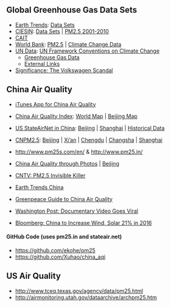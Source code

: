 ## Global Greenhouse Gas Data Sets

* [Earth Trends](http://earthtrends.wri.org): [Data Sets](http://earthtrends.wri.org/resources/data_sets)
* [CIESIN](http://sedac.ciesin.columbia.edu): [Data Sets](http://sedac.ciesin.columbia.edu/data/sets/browse) | [PM2.5 2001-2010](http://sedac.ciesin.columbia.edu/data/set/sdei-global-annual-avg-pm2-5-2001-2010)
* [CAIT](http://cait.wri.org)
* [World Bank](http://data.worldbank.org): [PM2.5](http://data.worldbank.org/indicator/EN.ATM.PM25.MC.M3) | [Climate Change Data](http://data.worldbank.org/data-catalog/climate-change) 
* [UN Data](http://data.un.org/Explorer.aspx?d=UNODC): [UN Framework Conventions on Climate Change](http://newsroom.unfccc.int)
  * [Greenhouse Gas Data](http://unfccc.int/ghg_data/items/3800.php)
  * [External Links](http://unfccc.int/ghg_data/ghg_data_non_unfccc/items/3170.php)
* [Significance: The Volkswagen Scandal](http://onlinelibrary.wiley.com/doi/10.1111/j.1740-9713.2015.00861.x/abstract)
 

## China Air Quality

* [iTunes App for China Air Quality](https://itunes.apple.com/us/app/china-air-quality-index/id477700080)
* [China Air Quality Index](http://aqicn.org): [World Map](http://aqicn.org/map/world/cn/) | [Beijing Map](http://aqicn.org/city/beijing/)
* [US StateAirNet in China](http://stateair.net): [Beijing](http://beijing.usembassy-china.org.cn/aqirecent3.html) | [Shanghai](http://shanghai.usembassy-china.org.cn/airmonitor.html) | [Historical Data](http://www.stateair.net/web/historical/1/1.html)
* [CNPM2.5](http://www.cnpm25.cn): [Beijing](http://www.cnpm25.cn/city/beijing.html) | [Xi’an](http://www.cnpm25.cn/city/xian.html) | [Chengdu](http://www.cnpm25.cn/city/chengdu.html) | [Changsha](http://www.cnpm25.cn/city/changsha.html) | [Shanghai](http://www.cnpm25.cn/city/shanghai.html)
* http://www.pm25s.com/en/ & http://www.pm25.in/

* [China Air Quality through Photos](http://www.thatsmags.com) | [Beijing](http://young-0.com/airquality/)
* [CNTV: PM2.5 Invisible Killer](http://english.cntv.cn/special/pm25/Homepage/index.shtml)
* [Earth Trends China](http://earthtrends.wri.org/geography/china)
* [Greenpeace Guide to China Air Quality](http://www.greenpeace.org.uk/newsdesk/energy/data/briefing-where-find-data-chinas-pollution-problem)
* [Washington Post: Documentary Video Goes Viral](https://www.washingtonpost.com/news/energy-environment/wp/2015/03/16/this-documentary-went-viral-in-china-then-it-was-censored-it-wont-be-forgotten/)
* [Bloomberg: China to Increase Wind, Solar 21% in 2016](http://www.bloomberg.com/news/articles/2015-12-30/china-plans-to-raise-wind-solar-power-capacity-by-21-in-2016)

#### GitHub Code (uses pm25.in and stateair.net)

* https://github.com/ekohe/pm25 
* https://github.com/Xuhao/china_aqi 

## US Air Quality

* http://www.tceq.texas.gov/agency/data/pm25.html 
* http://airmonitoring.utah.gov/dataarchive/archpm25.htm 
